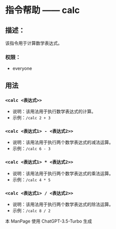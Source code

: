 # 指令帮助 —— calc

## 描述：
该指令用于计算数学表达式。

### 权限：
- everyone

## 用法

### `<calc <表达式>>`

- 说明：该用法用于执行数学表达式的计算。
- 示例：`/calc 2 + 3`

### `<calc <表达式1> - <表达式2>>`

- 说明：该用法用于执行两个数学表达式的减法运算。
- 示例：`/calc 6 - 3`

### `<calc <表达式1> * <表达式2>>`

- 说明：该用法用于执行两个数学表达式的乘法运算。
- 示例：`/calc 4 * 5`

### `<calc <表达式1> / <表达式2>>`

- 说明：该用法用于执行两个数学表达式的除法运算。
- 示例：`/calc 8 / 2`


本 ManPage 使用 ChatGPT-3.5-Turbo 生成